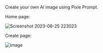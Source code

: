 Create your own AI image using Pixie Prompt.

Home page:

![Screenshot 2023-08-25 223023](https://github.com/Seemant-RajSingh/AI-image-generator-frontend/assets/117286608/aed3b246-2a35-4cde-97ef-c9a21513ec45)


Create page:

![image](https://github.com/Seemant-RajSingh/AI-image-generator-frontend/assets/117286608/e553a29a-c9cb-4f0a-ab6c-7463fa857691)
